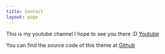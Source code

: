 ```yaml
---
title: Contact
layout: page
---
```


This is my youtube channel I hope to see you there :D <a href="https://www.youtube.com/channel/UCl7Tx9s0mc4Aztb-ltEPc1A">Youtube</a>

You can find the source code of this theme at <a href="https://github.com/k0ddy/k0ddy.github.io">Github</a>
